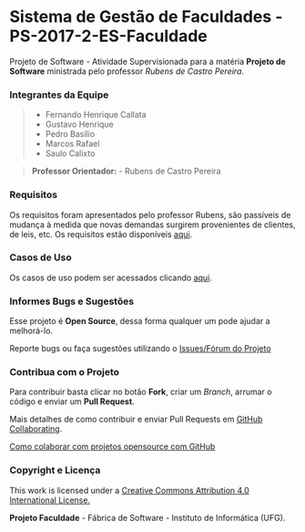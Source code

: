 ﻿# Sistema de Gestão de Faculdades - PS-2017-2-ES-Faculdade
Projeto de Software - Atividade Supervisionada para a matéria **Projeto de Software** ministrada pelo professor *Rubens de Castro Pereira*.

### Integrantes da Equipe
> - Fernando Henrique Callata
> - Gustavo Henrique
> - Pedro Basílio
> - Marcos Rafael
> - Saulo Calixto

> **Professor Orientador:**
    - Rubens de Castro Pereira

### Requisitos
Os requisitos foram apresentados pelo professor Rubens, são passíveis de mudança à medida que novas demandas surgirem provenientes de clientes, de leis, etc.
Os requisitos estão disponíveis [aqui](https://github.com/artiumdominus/PS-2017-2-ES-Faculdade/blob/master/1.Gest%C3%A3o/README.md).

### Casos de Uso
Os casos de uso podem ser acessados clicando [aqui](https://github.com/artiumdominus/PS-2017-2-ES-Faculdade/blob/master/2.An%C3%A1lise/2.1.Modelo%20de%20Caso%20de%20Uso%20-%20MCU/README.md).

### Informes Bugs e Sugestões

Esse projeto é **Open Source**, dessa forma qualquer um pode ajudar a melhorá-lo.

Reporte bugs ou faça sugestões utilizando o [Issues/Fórum do Projeto](https://github.com/artiumdominus/PS-2017-2-ES-Faculdade/issues)

### Contribua com o Projeto

Para contribuir basta clicar no botão **Fork**, criar um *Branch*, arrumar o código e enviar um **Pull Request**.

Mais detalhes de como contribuir e enviar Pull Requests em [GitHub Collaborating](https://help.github.com/categories/63/articles).

[Como colaborar com projetos opensource com GitHub](http://www.youtube.com/watch?v=H3olaBo83As)

### Copyright e Licença

This work is licensed under a [Creative Commons Attribution 4.0 International License.](http://creativecommons.org/licenses/by/4.0/)

**Projeto Faculdade** - Fábrica de Software - Instituto de Informática (UFG).
